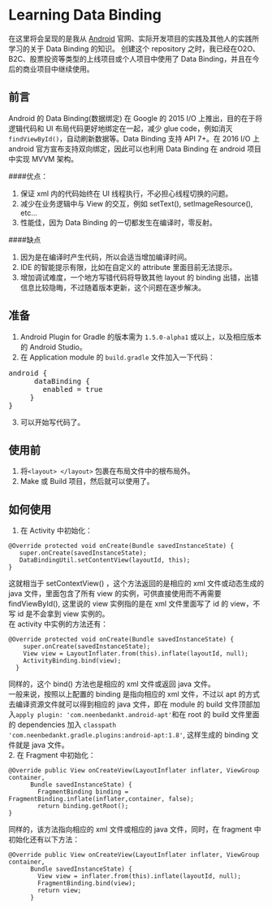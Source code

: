# Learning Data Binding
在这里将会呈现的是我从 [Android](https://developer.android.com/topic/libraries/data-binding/index.html) 官网、实际开发项目的实践及其他人的实践所学习的关于 Data Binding 的知识。 创建这个 repository 之时，我已经在O2O、B2C、股票投资等类型的上线项目或个人项目中使用了 Data Binding，并且在今后的商业项目中继续使用。

## 前言
Android 的 Data Binding(数据绑定) 在 Google 的 2015 I/O 上推出，目的在于将逻辑代码和 UI 布局代码更好地绑定在一起，减少 glue code，例如消灭 `findViewById()`，自动刷新数据等。Data Binding 支持 API 7+。在 2016 I/O 上 android 官方宣布支持双向绑定，因此可以也利用 Data Binding 在 android 项目中实现 MVVM 架构。

####优点：
1. 保证 xml 内的代码始终在 UI 线程执行，不必担心线程切换的问题。
2. 减少在业务逻辑中与 View 的交互，例如 setText(), setImageResource(), etc...
3. 性能佳，因为 Data Binding 的一切都发生在编译时，零反射。

####缺点
1. 因为是在编译时产生代码，所以会适当增加编译时间。
2. IDE 的智能提示有限，比如在自定义的 attribute 里面目前无法提示。
3. 增加调试难度，一个地方写错代码将导致其他 layout 的 binding 出错，出错信息比较隐晦，不过随着版本更新，这个问题在逐步解决。

## 准备
1. Android Plugin for Gradle 的版本需为 `1.5.0-alpha1` 或以上，以及相应版本的 Android Studio。
2. 在 Application module 的 `build.gradle` 文件加入一下代码：
<pre>android {
      dataBinding {
   	    enabled = true
   	 }
}
</pre>
3. 可以开始写代码了。

## 使用前
1. 将`<layout> </layout>` 包裹在布局文件中的根布局外。
2. Make 或 Build 项目，然后就可以使用了。

## 如何使用
1. 在 Activity 中初始化：  
 ```
 @Override protected void onCreate(Bundle savedInstanceState) {
    super.onCreate(savedInstanceState);
    DataBindingUtil.setContentView(layoutId, this);
 }
 ```  
 这就相当于 setContextView() ，这个方法返回的是相应的 xml 文件或动态生成的 java 文件，里面包含了所有 view 的实例，可供直接使用而不再需要 findViewById(), 这里说的 view 实例指的是在 xml 文件里面写了 id 的 view，不写 id 是不会拿到 view 实例的。  
在 activity 中实例的方法还有：  
```
@Override protected void onCreate(Bundle savedInstanceState) {
    super.onCreate(savedInstanceState);
    View view = LayoutInflater.from(this).inflate(layoutId, null);  
    ActivityBinding.bind(view);
  }
```  
同样的，这个 bind() 方法也是相应的 xml 文件或返回 java 文件。  
一般来说，按照以上配置的 binding 是指向相应的 xml 文件，不过以 apt 的方式去编译资源文件就可以得到相应的 java 文件，即在 module 的 build 文件顶部加入`apply plugin: 'com.neenbedankt.android-apt'`和在 root 的 build 文件里面的 dependencies 加入 `classpath 'com.neenbedankt.gradle.plugins:android-apt:1.8'`, 这样生成的 binding 文件就是 java 文件。  
2. 在 Fragment 中初始化：  
```
@Override public View onCreateView(LayoutInflater inflater, ViewGroup container,
      Bundle savedInstanceState) {
        FragmentBinding binding = FragmentBinding.inflate(inflater,container, false);  
        return binding.getRoot();
}
```  
同样的，该方法指向相应的 xml 文件或相应的 java 文件，同时，在 fragment 中初始化还有以下方法：  
```
@Override public View onCreateView(LayoutInflater inflater, ViewGroup container,
      Bundle savedInstanceState) {
        View view = inflater.from(this).inflate(layoutId, null);
        FragmentBinding.bind(view);
        return view;
      }
```
